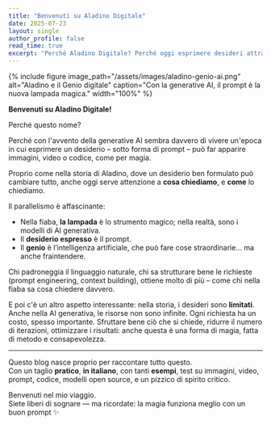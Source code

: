 ```yaml
---
title: "Benvenuti su Aladino Digitale"
date: 2025-07-23
layout: single
author_profile: false
read_time: true
excerpt: "Perché Aladino Digitale? Perché oggi esprimere desideri attraverso i prompt è un'arte, quasi magica..."
---
```


{% include figure image_path="/assets/images/aladino-genio-ai.png"
   alt="Aladino e il Genio digitale"
   caption="Con la generative AI, il prompt è la nuova lampada magica." 
   width="100%" %}

**Benvenuti su Aladino Digitale!**

Perché questo nome?

Perché con l'avvento della generative AI sembra davvero di vivere un'epoca in cui esprimere un desiderio – sotto forma di prompt – può far apparire immagini, video o codice, come per magia.

Proprio come nella storia di Aladino, dove un desiderio ben formulato può cambiare tutto, anche oggi serve attenzione a **cosa chiediamo**, e **come** lo chiediamo.

Il parallelismo è affascinante:
- Nella fiaba, **la lampada** è lo strumento magico; nella realtà, sono i modelli di AI generativa.
- Il **desiderio espresso** è il prompt.
- Il **genio** è l’intelligenza artificiale, che può fare cose straordinarie… ma anche fraintendere.

Chi padroneggia il linguaggio naturale, chi sa strutturare bene le richieste (prompt engineering, context building), ottiene molto di più – come chi nella fiaba sa cosa chiedere davvero.

E poi c'è un altro aspetto interessante: nella storia, i desideri sono **limitati**. Anche nella AI generativa, le risorse non sono infinite. Ogni richiesta ha un costo, spesso importante. Sfruttare bene ciò che si chiede, ridurre il numero di iterazioni, ottimizzare i risultati: anche questa è una forma di magia, fatta di metodo e consapevolezza.

---

Questo blog nasce proprio per raccontare tutto questo.  
Con un taglio **pratico**, **in italiano**, con tanti **esempi**, test su immagini, video, prompt, codice, modelli open source, e un pizzico di spirito critico.

Benvenuti nel mio viaggio.  
Siete liberi di sognare — ma ricordate: la magia funziona meglio con un buon prompt ✨

